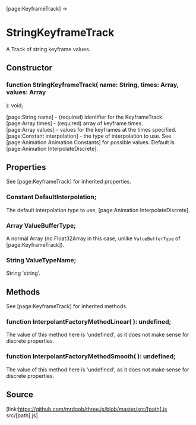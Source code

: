 [page:KeyframeTrack] →

# StringKeyframeTrack

A Track of string keyframe values.

## Constructor

###  function StringKeyframeTrack( name: String, times: Array, values: Array
): void;

[page:String name] - (required) identifier for the KeyframeTrack.  
[page:Array times] - (required) array of keyframe times.  
[page:Array values] - values for the keyframes at the times specified.  
[page:Constant interpolation] - the type of interpolation to use. See
[page:Animation Animation Constants] for possible values. Default is
[page:Animation InterpolateDiscrete].

## Properties

See [page:KeyframeTrack] for inherited properties.

###  Constant DefaultInterpolation;

The default interpolation type to use, [page:Animation InterpolateDiscrete].

###  Array ValueBufferType;

A normal Array (no Float32Array in this case, unlike `ValueBufferType` of
[page:KeyframeTrack]).

###  String ValueTypeName;

String 'string'.

## Methods

See [page:KeyframeTrack] for inherited methods.

###  function InterpolantFactoryMethodLinear( ): undefined;

The value of this method here is 'undefined', as it does not make sense for
discrete properties.

###  function InterpolantFactoryMethodSmooth( ): undefined;

The value of this method here is 'undefined', as it does not make sense for
discrete properties.

## Source

[link:https://github.com/mrdoob/three.js/blob/master/src/[path].js
src/[path].js]

